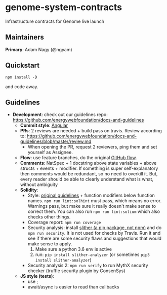 # genome-system-contracts
Infrastructure contracts for Genome live launch

## Maintainers
**Primary**: Adam Nagy (@ngyam)

## Quickstart
```
npm install -D
```
and code away.

## Guidelines
 - **Development**: check out our guidelines repo: https://github.com/energywebfoundation/docs-and-guidelines
   - **Commit style**: [Angular](https://github.com/angular/angular.js/blob/master/DEVELOPERS.md#commits)
   - **PRs**: 2 reviews are needed + build pass on travis. Review according to: https://github.com/energywebfoundation/docs-and-guidelines/blob/master/review.md
     - When opening the PR, request 2 reviewers, ping them and set yourself as Assignee.
   - **Flow**: use feature branches, do the original [GitHub flow](https://guides.github.com/introduction/flow/).
   - **Comments**: NatSpec + 1 docstring above state variables + above structs + events + modifier. If something is super self-explanatory then comments would be redundant, so no need to overkill it. But, every reader should be able to clearly understand what is what, without ambiguity
   - **Solidity**:
     - Style: [original guidelines](https://solidity.readthedocs.io/en/v0.5.4/style-guide.html) + function modifiers below function names. ```npm run lint:solhint``` must pass, which means no error. Warnings pass, but make sure it really doesn't make sense to correct them. You can also run ```npm run lint:solium``` which also checks other things.
     - Coverage report: ```npm run coverage```
     - Security analysis: install [slither (a pip package, not npm)](https://github.com/trailofbits/slither#how-to-install) and do ```npm run security```. It is not used for checks by Travis. Run it and see if there are some security flaws and suggestions that would make sense to apply.
       1. Make sure a python 3.6 env is active
       2. run: ```pip install slither-analyzer``` (or sometimes ```pip3 install slither-analyzer```)
     - Security analysis 2: `npm run verify` to run MythX security checker (truffle security plugin by ConsenSys)
   - **JS style (tests)**:
     - use ;
     - await/async is easier to read than callbacks
